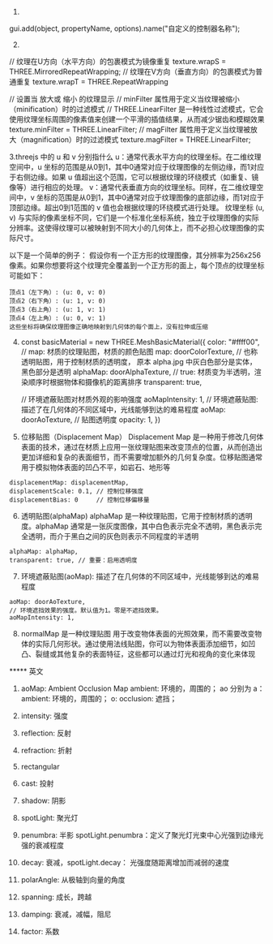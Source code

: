1.
gui.add(object, propertyName, options).name("自定义的控制器名称");

2.
// 纹理在U方向（水平方向）的包裹模式为镜像重复
texture.wrapS = THREE.MirroredRepeatWrapping;
// 纹理在V方向（垂直方向）的包裹模式为普通重复
texture.wrapT = THREE.RepeatWrapping

// 设置当 放大或 缩小 的纹理显示
// minFilter 属性用于定义当纹理被缩小（minification）时的过滤模式
// THREE.LinearFilter 是一种线性过滤模式，它会使用纹理坐标周围的像素值来创建一个平滑的插值结果，从而减少锯齿和模糊效果
texture.minFilter = THREE.LinearFilter;
// magFilter 属性用于定义当纹理被放大（magnification）时的过滤模式
texture.magFilter = THREE.LinearFilter;

3.threejs 中的 u 和 v 分别指什么
    u：通常代表水平方向的纹理坐标。在二维纹理空间中，u 坐标的范围是从0到1，其中0通常对应于纹理图像的左侧边缘，而1对应于右侧边缘。如果 u 值超出这个范围，它可以根据纹理的环绕模式（如重复、镜像等）进行相应的处理。
    v：通常代表垂直方向的纹理坐标。同样，在二维纹理空间中，v 坐标的范围是从0到1，其中0通常对应于纹理图像的底部边缘，而1对应于顶部边缘。超出0到1范围的 v 值也会根据纹理的环绕模式进行处理。
纹理坐标 (u, v) 与实际的像素坐标不同，它们是一个标准化坐标系统，独立于纹理图像的实际分辨率。这使得纹理可以被映射到不同大小的几何体上，而不必担心纹理图像的实际尺寸。

以下是一个简单的例子：
    假设你有一个正方形的纹理图像，其分辨率为256x256像素。如果你想要将这个纹理完全覆盖到一个正方形的面上，每个顶点的纹理坐标可能如下：

    顶点1（左下角）: (u: 0, v: 0)
    顶点2（右下角）: (u: 1, v: 0)
    顶点3（右上角）: (u: 1, v: 1)
    顶点4（左上角）: (u: 0, v: 1)
    这些坐标将确保纹理图像正确地映射到几何体的每个面上，没有拉伸或压缩

4. const basicMaterial = new THREE.MeshBasicMaterial({
    color: "#ffff00",
    // map: 材质的纹理贴图，材质的颜色贴图
    map: doorColorTexture,
    // 也称透明贴图，用于控制材质的透明度， 原本 alpha.jpg 中灰白色部分是实体， 黑色部分是透明
    alphaMap: doorAlphaTexture,
    // true: 材质变为半透明，渲染顺序时根据物体和摄像机的距离排序
    transparent: true,
    
    // 环境遮蔽贴图对材质外观的影响强度
    aoMapIntensity: 1,
    // 环境遮蔽贴图: 描述了在几何体的不同区域中，光线能够到达的难易程度
    aoMap: doorAoTexture,
    // 贴图透明度
    opacity: 1,
})

5. 位移贴图（Displacement Map）
Displacement Map 是一种用于修改几何体表面的技术，通过在材质上应用一张纹理贴图来改变顶点的位置，从而创造出更加详细和复杂的表面细节，而不需要增加额外的几何复杂度。位移贴图通常用于模拟物体表面的凹凸不平，如岩石、地形等
```
displacementMap: displacementMap,
displacementScale: 0.1, // 控制位移强度
displacementBias: 0     // 控制位移偏移量
```

6. 透明贴图(alphaMap)
alphaMap 是一种纹理贴图，它用于控制材质的透明度。alphaMap 通常是一张灰度图像，其中白色表示完全不透明，黑色表示完全透明，而介于黑白之间的灰色则表示不同程度的半透明
```
alphaMap: alphaMap,
transparent: true, // 重要：启用透明度
```

7. 环境遮蔽贴图(aoMap): 描述了在几何体的不同区域中，光线能够到达的难易程度
```
aoMap: doorAoTexture,
// 环境遮挡效果的强度。默认值为1。零是不遮挡效果。
aoMapIntensity: 1,
```

8. normalMap 是一种纹理贴图
用于改变物体表面的光照效果，而不需要改变物体的实际几何形状。通过使用法线贴图，你可以为物体表面添加细节，如凹凸、裂缝或其他复杂的表面特征，这些都可以通过灯光和视角的变化来体现






***** 英文
1. aoMap: Ambient Occlusion Map
ambient: 环境的，周围的；
ao 分别为 a：ambient: 环境的，周围的； 
o: occlusion: 遮挡；
2. intensity: 强度

3. reflection: 反射
4. refraction: 折射
5. rectangular
6. cast: 投射
7. shadow: 阴影
8. spotLight: 聚光灯
9. penumbra: 半影 spotLight.penumbra：定义了聚光灯光束中心光强到边缘光强的衰减程度
10. decay: 衰减，spotLight.decay： 光强度随距离增加而减弱的速度
11. polarAngle: 从极轴到向量的角度
12. spanning: 成长，跨越
13. damping: 衰减，减幅，阻尼
14. factor: 系数